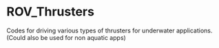 # ROV_Thrusters
Codes for driving various types of thrusters for underwater applications. (Could also be used for non aquatic apps)
